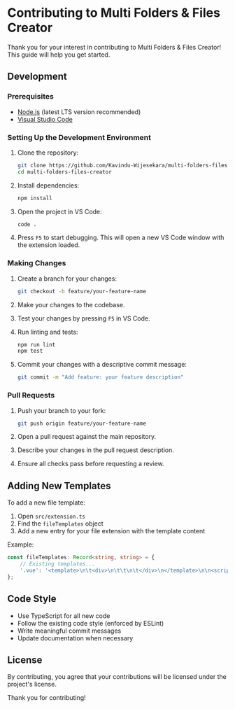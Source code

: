 # Contributing to Multi Folders & Files Creator

Thank you for your interest in contributing to Multi Folders & Files Creator! This guide will help you get started.

## Development

### Prerequisites

- [Node.js](https://nodejs.org/) (latest LTS version recommended)
- [Visual Studio Code](https://code.visualstudio.com/)

### Setting Up the Development Environment

1. Clone the repository:
   ```bash
   git clone https://github.com/Kavindu-Wijesekara/multi-folders-files-creator.git
   cd multi-folders-files-creator
   ```

2. Install dependencies:
   ```bash
   npm install
   ```

3. Open the project in VS Code:
   ```bash
   code .
   ```

4. Press `F5` to start debugging. This will open a new VS Code window with the extension loaded.

### Making Changes

1. Create a branch for your changes:
   ```bash
   git checkout -b feature/your-feature-name
   ```

2. Make your changes to the codebase.

3. Test your changes by pressing `F5` in VS Code.

4. Run linting and tests:
   ```bash
   npm run lint
   npm test
   ```

5. Commit your changes with a descriptive commit message:
   ```bash
   git commit -m "Add feature: your feature description"
   ```

### Pull Requests

1. Push your branch to your fork:
   ```bash
   git push origin feature/your-feature-name
   ```

2. Open a pull request against the main repository.

3. Describe your changes in the pull request description.

4. Ensure all checks pass before requesting a review.

## Adding New Templates

To add a new file template:

1. Open `src/extension.ts`
2. Find the `fileTemplates` object
3. Add a new entry for your file extension with the template content

Example:
```typescript
const fileTemplates: Record<string, string> = {
    // Existing templates...
    '.vue': '<template>\n\t<div>\n\t\t\n\t</div>\n</template>\n\n<script>\nexport default {\n\tname: "Component"\n}\n</script>\n\n<style scoped>\n\n</style>',
};
```

## Code Style

- Use TypeScript for all new code
- Follow the existing code style (enforced by ESLint)
- Write meaningful commit messages
- Update documentation when necessary

## License

By contributing, you agree that your contributions will be licensed under the project's license.

Thank you for contributing!
